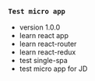 ### `Test micro app`

+ version 1.0.0
+ learn react app
+ learn react-router
+ learn react-redux
+ test single-spa
+ test micro app for JD